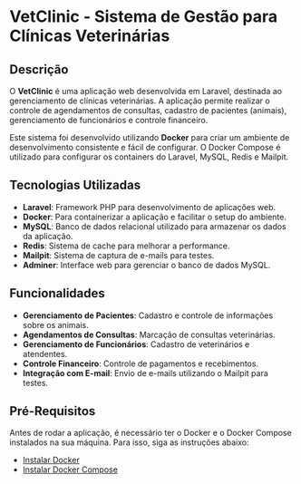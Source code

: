 # VetClinic - Sistema de Gestão para Clínicas Veterinárias

## Descrição

O **VetClinic** é uma aplicação web desenvolvida em Laravel, destinada ao gerenciamento de clínicas veterinárias. A aplicação permite realizar o controle de agendamentos de consultas, cadastro de pacientes (animais), gerenciamento de funcionários e controle financeiro.

Este sistema foi desenvolvido utilizando **Docker** para criar um ambiente de desenvolvimento consistente e fácil de configurar. O Docker Compose é utilizado para configurar os containers do Laravel, MySQL, Redis e Mailpit.

## Tecnologias Utilizadas

- **Laravel**: Framework PHP para desenvolvimento de aplicações web.
- **Docker**: Para containerizar a aplicação e facilitar o setup do ambiente.
- **MySQL**: Banco de dados relacional utilizado para armazenar os dados da aplicação.
- **Redis**: Sistema de cache para melhorar a performance.
- **Mailpit**: Sistema de captura de e-mails para testes.
- **Adminer**: Interface web para gerenciar o banco de dados MySQL.

## Funcionalidades

- **Gerenciamento de Pacientes**: Cadastro e controle de informações sobre os animais.
- **Agendamentos de Consultas**: Marcação de consultas veterinárias.
- **Gerenciamento de Funcionários**: Cadastro de veterinários e atendentes.
- **Controle Financeiro**: Controle de pagamentos e recebimentos.
- **Integração com E-mail**: Envio de e-mails utilizando o Mailpit para testes.

## Pré-Requisitos

Antes de rodar a aplicação, é necessário ter o Docker e o Docker Compose instalados na sua máquina. Para isso, siga as instruções abaixo:

- [Instalar Docker](https://docs.docker.com/get-docker/)
- [Instalar Docker Compose](https://docs.docker.com/compose/install/)
